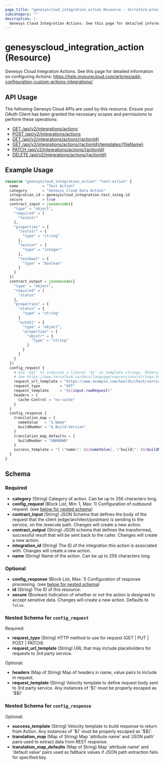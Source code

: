 ```yaml
---
page_title: "genesyscloud_integration_action Resource - terraform-provider-genesyscloud"
subcategory: ""
description: |-
  Genesys Cloud Integration Actions. See this page for detailed information on configuring Actions: https://help.mypurecloud.com/articles/add-configuration-custom-actions-integrations/
---
```

# genesyscloud_integration_action (Resource)

Genesys Cloud Integration Actions. See this page for detailed information on configuring Actions: https://help.mypurecloud.com/articles/add-configuration-custom-actions-integrations/

## API Usage
The following Genesys Cloud APIs are used by this resource. Ensure your OAuth Client has been granted the necessary scopes and permissions to perform these operations:

* [GET /api/v2/integrations/actions](https://developer.genesys.cloud/api/rest/v2/integrations/#get-api-v2-integrations-actions)
* [POST /api/v2/integrations/actions](https://developer.genesys.cloud/api/rest/v2/integrations/#post-api-v2-integrations-actions)
* [GET /api/v2/integrations/actions/{actionId}](https://developer.genesys.cloud/api/rest/v2/integrations/#get-api-v2-integrations-actions--actionId-)
* [GET /api/v2/integrations/actions/{actionId}/templates/{fileName}](https://developer.genesys.cloud/api/rest/v2/integrations/#get-api-v2-integrations-actions--actionId--templates--fileName-)
* [PATCH /api/v2/integrations/actions/{actionId}](https://developer.genesys.cloud/api/rest/v2/integrations/#patch-api-v2-integrations-actions--actionId-)
* [DELETE /api/v2/integrations/actions/{actionId}](https://developer.genesys.cloud/api/rest/v2/integrations/#delete-api-v2-integrations-actions--actionId-)

## Example Usage

```terraform
resource "genesyscloud_integration_action" "test-action" {
  name           = "Test Action"
  category       = "Genesys Cloud Data Action"
  integration_id = genesyscloud_integration.test_integ.id
  secure         = true
  contract_input = jsonencode({
    "type" = "object",
    "required" = [
      "teststr"
    ],
    "properties" = {
      "teststr" = {
        "type" = "string"
      },
      "testint" = {
        "type" = "integer"
      },
      "testbool" = {
        "type" = "boolean"
      }
    }
  })
  contract_output = jsonencode({
    "type" = "object",
    "required" = [
      "status"
    ],
    "properties" = {
      "status" = {
        "type" = "string"
      }
      "outobj" = {
        "type" = "object",
        "properties" = {
          "objstr" = {
            "type" = "string"
          }
        }
      }
    }
  })
  config_request {
    # Use '$${' to indicate a literal '${' in template strings. Otherwise Terraform will attempt to interpolate the string
    # See https://www.terraform.io/docs/language/expressions/strings.html#escape-sequences
    request_url_template = "https://www.example.com/health/check/services/$${input.service}"
    request_type         = "GET"
    request_template     = "$${input.rawRequest}"
    headers = {
      Cache-Control = "no-cache"
    }
  }
  config_response {
    translation_map = {
      nameValue   = "$.Name"
      buildNumber = "$.Build-Version"
    }
    translation_map_defaults = {
      buildNumber = "UNKNOWN"
    }
    success_template = "{ \"name\": $${nameValue}, \"build\": $${buildNumber} }"
  }
}
```

<!-- schema generated by tfplugindocs -->
## Schema

### Required

- **category** (String) Category of action. Can be up to 256 characters long.
- **config_request** (Block List, Min: 1, Max: 1) Configuration of outbound request. (see [below for nested schema](#nestedblock--config_request))
- **contract_input** (String) JSON Schema that defines the body of the request that the client (edge/architect/postman) is sending to the service, on the /execute path. Changes will create a new action.
- **contract_output** (String) JSON schema that defines the transformed, successful result that will be sent back to the caller. Changes will create a new action.
- **integration_id** (String) The ID of the integration this action is associated with. Changes will create a new action.
- **name** (String) Name of the action. Can be up to 256 characters long

### Optional

- **config_response** (Block List, Max: 1) Configuration of response processing. (see [below for nested schema](#nestedblock--config_response))
- **id** (String) The ID of this resource.
- **secure** (Boolean) Indication of whether or not the action is designed to accept sensitive data. Changes will create a new action. Defaults to `false`.

<a id="nestedblock--config_request"></a>
### Nested Schema for `config_request`

Required:

- **request_type** (String) HTTP method to use for request (GET | PUT | POST | PATCH).
- **request_url_template** (String) URL that may include placeholders for requests to 3rd party service.

Optional:

- **headers** (Map of String) Map of headers in name, value pairs to include in request.
- **request_template** (String) Velocity template to define request body sent to 3rd party service. Any instances of '${' must be properly escaped as '$${'


<a id="nestedblock--config_response"></a>
### Nested Schema for `config_response`

Optional:

- **success_template** (String) Velocity template to build response to return from Action. Any instances of '${' must be properly escaped as '$${'.
- **translation_map** (Map of String) Map 'attribute name' and 'JSON path' pairs used to extract data from REST response.
- **translation_map_defaults** (Map of String) Map 'attribute name' and 'default value' pairs used as fallback values if JSON path extraction fails for specified key.

